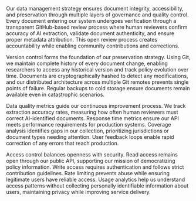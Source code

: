 Our data management strategy ensures document integrity, accessibility, and preservation through multiple layers of governance and quality control. Every document entering our system undergoes verification through a transparent GitHub-based review process where human reviewers confirm accuracy of AI extraction, validate document authenticity, and ensure proper metadata attribution. This open review process creates accountability while enabling community contributions and corrections.

Version control forms the foundation of our preservation strategy. Using Git, we maintain complete history of every document change, enabling researchers to access any historical version and track policy evolution over time. Documents are cryptographically hashed to detect any modifications, and our distributed architecture across multiple Git remotes prevents single points of failure. Regular backups to cold storage ensure documents remain available even in catastrophic scenarios.

Data quality metrics guide our continuous improvement process. We track extraction accuracy rates, measuring how often human reviewers must correct AI-identified documents. Response time metrics ensure our API meets performance requirements for production systems. Coverage analysis identifies gaps in our collection, prioritizing jurisdictions or document types needing attention. User feedback loops enable rapid correction of any errors that reach production.

Access control balances openness with security. Read access remains open through our public API, supporting our mission of democratizing policy information. Write access requires authentication and follows strict contribution guidelines. Rate limiting prevents abuse while ensuring legitimate users have reliable access. Usage analytics help us understand access patterns without collecting personally identifiable information about users, maintaining privacy while improving service delivery.